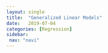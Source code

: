 ```yaml
---
layout: single
title:  "Generalized Linear Models"
date:   2019-07-04
categories: [Regression]
sidebar: 
 nav: "navi"
---
```


<object data="/assets/statistics/GLM.pdf" type="application/pdf" width="100%" height="100%">
</object>